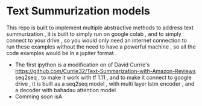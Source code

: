 # Text Summurization models

This repo is built to implement multiple abstractive methods to address text summurization , it is built to simply run on google colab , and to simply connect to your drive , so you would only need an internet connection to run these examples without the need to have a powerful machine , so all the code examples would be in a jupiter format .

  - The first ipython is a modification on of David Currie's https://github.com/Currie32/Text-Summarization-with-Amazon-Reviews seq2seq , to make it work with tf 1.11 , and to make it connect to google drive , it is built as a seq2seq model , with multi layer lstm encoder , and a decoder with bahadau attention model
  - Comming soon isA
